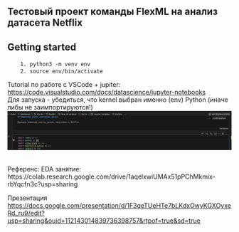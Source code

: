 ## Тестовый проект команды FlexML на анализ датасета Netflix


## Getting started
```
    1. python3 -m venv env
    2. source env/bin/activate
```

Tutorial по работе с VSCode + jupiter: https://code.visualstudio.com/docs/datascience/jupyter-notebooks <br>
Для запуска - убедиться, что kernel выбран именно (env) Python (иначе либы не заимпортируются!)
![alt text](assets/screen_python_kernel.png)

<br>
Референс: EDA занятие: https://colab.research.google.com/drive/1aqelxwiUMAx51pPChMkmix-rbYqcfn3c?usp=sharing <br>


Презентация<br>
https://docs.google.com/presentation/d/1F3qeTUeHTe7bLKdxOwyKGXOyxeRd_ru9/edit?usp=sharing&ouid=112143014839736398757&rtpof=true&sd=true

